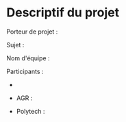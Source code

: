 # Descriptif du projet

Porteur de projet : 

Sujet :

Nom d'équipe :

Participants : 

- 

- AGR :

- Polytech :  
